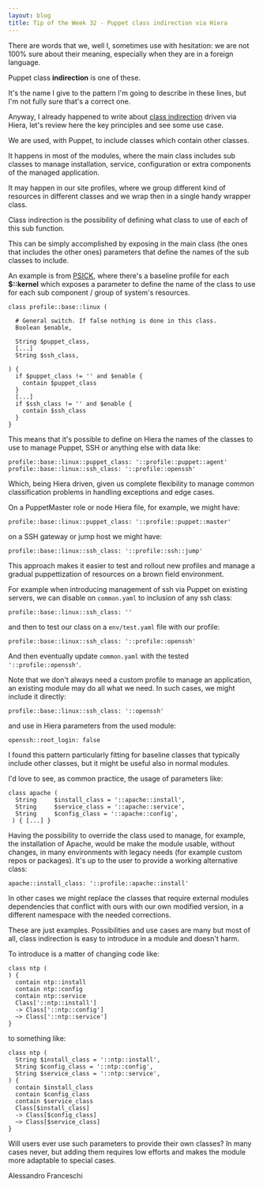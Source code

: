 ```yaml
---
layout: blog
title: Tip of the Week 32 - Puppet class indirection via Hiera
---
```


There are words that we, well I, sometimes use with hesitation: we are not 100% sure about their meaning, especially when they are in a foreign language.

Puppet class **indirection** is one of these.

It's the name I give to the pattern I'm going to describe in these lines, but I'm not fully sure that's a correct one.

Anyway, I already happened to write about [class indirection](2016-05-30-exploring-puppet4-modules-design-patterns.md) driven via Hiera, let's review here the key principles and see some use case.

We are used, with Puppet, to include classes which contain other classes.

It happens in most of the modules, where the main class includes sub classes to manage installation, service, configuration or extra components of the managed application.

It may happen in our site profiles, where we group different kind of resources in different classes and we wrap then in a single handy wrapper class.

Class indirection is the possibility of defining what class to use of each of this sub function.

This can be simply accomplished by exposing in the main class (the ones that includes the other ones) parameters that define the names of the sub classes to include.

An example is from [PSICK](https://github.com/example42/psick), where there's a baseline profile for each **$::kernel** which exposes a parameter to define the name of the class to use for each sub component / group of system's resources.

    class profile::base::linux (

      # General switch. If false nothing is done in this class.
      Boolean $enable,

      String $puppet_class,
      [...]
      String $ssh_class,

    ) {
      if $puppet_class != '' and $enable {
        contain $puppet_class
      }
      [...]
      if $ssh_class != '' and $enable {
        contain $ssh_class
      }
    }

This means that it's possible to define on Hiera the names of the classes to use to manage Puppet, SSH or anything else with data like:

    profile::base::linux::puppet_class: '::profile::puppet::agent'
    profile::base::linux::ssh_class: '::profile::openssh'

Which, being Hiera driven, given us complete flexibility to manage common classification problems in handling exceptions and edge cases.

On a PuppetMaster role or node Hiera file, for example, we might have:

    profile::base::linux::puppet_class: '::profile::puppet::master'

on a SSH gateway or jump host we might have:

    profile::base::linux::ssh_class: '::profile::ssh::jump'

This approach makes it easier to test and rollout new profiles and manage a gradual puppettization of resources on a brown field environment.

For example when introducing management of ssh via Puppet on existing servers, we can disable on ```common.yaml``` to inclusion of any ssh class:

    profile::base::linux::ssh_class: ''

and then to test our class on a ```env/test.yaml``` file with our profile:

    profile::base::linux::ssh_class: '::profile::openssh'

And then eventually update ```common.yaml``` with the tested ```'::profile::openssh'```.

Note that we don't always need a custom profile to manage an application, an existing module may do all what we need. In such cases, we might include it directly:

    profile::base::linux::ssh_class: '::openssh'

and use in Hiera parameters from the used module:

    openssh::root_login: false


I found this pattern particularly fitting for baseline classes that typically include other classes, but it might be useful also in normal modules.

I'd love to see, as common practice, the usage of parameters like:

    class apache (
      String     $install_class = '::apache::install',
      String     $service_class = '::apache::service',
      String     $config_class = '::apache::config',
     ) { [...] }

Having the possibility to override the class used to manage, for example, the installation of Apache, would be make the module usable, without changes, in many environments with legacy needs (for example custom repos or packages). It's up to the user to provide a working alternative class:

    apache::install_class: '::profile::apache::install'

In other cases we might replace the classes that require external modules dependencies that conflict with ours with our own modified version, in a different namespace with the needed corrections.

These are just examples. Possibilities and use cases are many but most of all, class indirection is easy to introduce in a module and doesn't harm.

To introduce is a matter of changing code like:

    class ntp (
    ) {
      contain ntp::install
      contain ntp::config
      contain ntp::service
      Class['::ntp::install']
      -> Class['::ntp::config']
      ~> Class['::ntp::service']
    }

to something like:

    class ntp (
      String $install_class = '::ntp::install',
      String $config_class = '::ntp::config',
      String $service_class = '::ntp::service',
    ) {
      contain $install_class
      contain $config_class
      contain $service_class
      Class[$install_class]
      -> Class[$config_class]
      ~> Class[$service_class]
    }

Will users ever use such parameters to provide their own classes? In many cases never, but adding them requires low efforts and makes the module more adaptable to special cases.

Alessandro Franceschi
